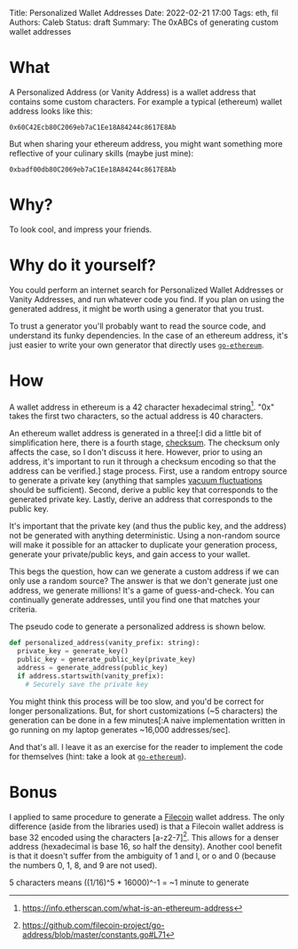 Title: Personalized Wallet Addresses
Date: 2022-02-21 17:00
Tags: eth, fil
Authors: Caleb
Status: draft
Summary: The 0xABCs of generating custom wallet addresses

# What
A Personalized Address (or Vanity Address) is a wallet address that contains some custom characters. For example a typical (ethereum) wallet address looks like this:

```
0x60C42Ecb80C2069eb7aC1Ee18A84244c8617E8Ab
```

But when sharing your ethereum address, you might want something more reflective of your culinary skills (maybe just mine):

```
0xbadf00db80C2069eb7aC1Ee18A84244c8617E8Ab
```


# Why?
To look cool, and impress your friends.


# Why do it yourself?
You could perform an internet search for Personalized Wallet Addresses or Vanity Addresses, and run whatever code you find. If you plan on using the generated address, it might be worth using a generator that you trust.

To trust a generator you'll probably want to read the source code, and understand its funky dependencies. In the case of an ethereum address, it's just easier to write your own generator that directly uses [`go-ethereum`](https://github.com/ethereum/go-ethereum).


# How
A wallet address in ethereum is a 42 character hexadecimal string[^1]. "0x" takes the first two characters, so the actual address is 40 characters.

An ethereum wallet address is generated in a three[:I did a little bit of simplification here, there is a fourth stage, <a href='https://github.com/ethereum/EIPs/blob/master/EIPS/eip-55.md'>checksum</a>. The checksum only affects the case, so I don't discuss it here. However, prior to using an address, it's important to run it through a checksum encoding so that the address can be verified.] stage process. First, use a random entropy source to generate a private key (anything that samples [vacuum fluctuations](https://arxiv.org/abs/1703.00559) should be sufficient). Second, derive a public key that corresponds to the generated private key. Lastly, derive an address that corresponds to the public key.

It's important that the private key (and thus the public key, and the address) not be generated with anything deterministic. Using a non-random source will make it possible for an attacker to duplicate your generation process, generate your private/public keys, and gain access to your wallet.

This begs the question, how can we generate a custom address if we can only use a random source? The answer is that we don't generate just one address, we generate millions! It's a game of guess-and-check. You can continually generate addresses, until you find one that matches your criteria.

The pseudo code to generate a personalized address is shown below.

```python
def personalized_address(vanity_prefix: string):
  private_key = generate_key()
  public_key = generate_public_key(private_key)
  address = generate_address(public_key)
  if address.startswith(vanity_prefix):
    # Securely save the private key
```

You might think this process will be too slow, and you'd be correct for longer personalizations. But, for short customizations (~5 characters) the generation can be done in a few minutes[:A naive implementation written in go running on my laptop generates ~16,000 addresses/sec].

And that's all. I leave it as an exercise for the reader to implement the code for themselves (hint: take a look at [`go-ethereum`](https://github.com/ethereum/go-ethereum)).


# Bonus
I applied to same procedure to generate a [Filecoin](https://filecoin.io/) wallet address. The only difference (aside from the libraries used) is that a Filecoin wallet address is base 32 encoded using the characters [a-z2-7][^4]. This allows for a denser address (hexadecimal is base 16, so half the density). Another cool benefit is that it doesn't suffer from the ambiguity of 1 and l, or o and 0 (because the numbers 0, 1, 8, and 9 are not used).



[^1]: <https://info.etherscan.com/what-is-an-ethereum-address>

5 characters means ((1/16)^5 * 16000)^-1 = ~1 minute to generate

[^4]: <a href='https://github.com/filecoin-project/go-address/blob/master/constants.go#L71'>https://github.com/filecoin-project/go-address/blob/master/constants.go#L71</a>
